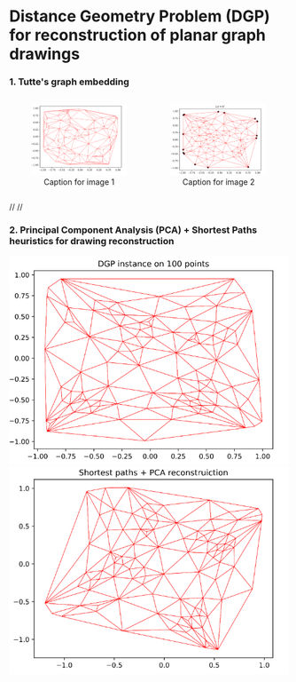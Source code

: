 # Distance Geometry Problem (DGP) for reconstruction of planar graph drawings   

### 1. Tutte's graph embedding
<div style="display: flex; justify-content: center;">
    <figure style="text-align: center;">
        <img src="https://github.com/Nikita-Dudorov/DGP_planar_graph/blob/main/images/trian100.png" width="300" />
        <figcaption>Caption for image 1</figcaption>
    </figure>
    <figure style="text-align: center;">
        <img src="https://github.com/Nikita-Dudorov/DGP_planar_graph/blob/main/images/tutte100.png" width="300" />
        <figcaption>Caption for image 2</figcaption>
    </figure>
</div>

//
//

### 2. Principal Component Analysis (PCA) + Shortest Paths heuristics for drawing reconstruction
![](https://github.com/Nikita-Dudorov/DGP_planar_graph/blob/main/images/Instance100.png)
![](https://github.com/Nikita-Dudorov/DGP_planar_graph/blob/main/images/FW_PCA100.png)
